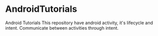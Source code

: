 # AndroidTutorials
Android Tutorials
This repository have android activity, it's lifecycle and intent.
Communicate between activities through intent.
